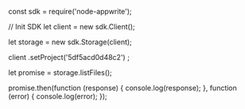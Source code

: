 const sdk = require('node-appwrite');

// Init SDK
let client = new sdk.Client();

let storage = new sdk.Storage(client);

client
    .setProject('5df5acd0d48c2')
;

let promise = storage.listFiles();

promise.then(function (response) {
    console.log(response);
}, function (error) {
    console.log(error);
});